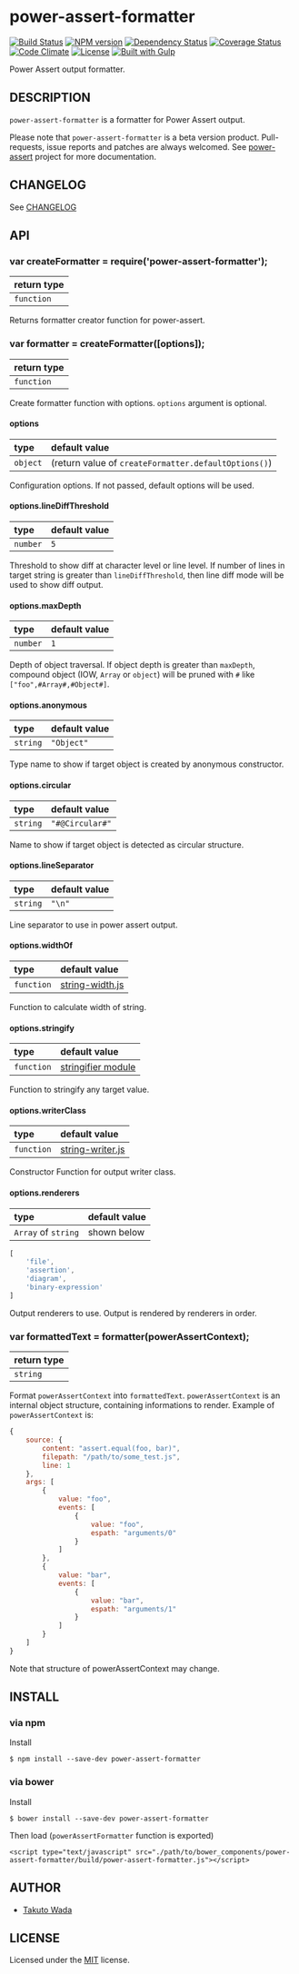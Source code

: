 power-assert-formatter
================================

[![Build Status](https://travis-ci.org/twada/power-assert-formatter.svg?branch=master)](https://travis-ci.org/twada/power-assert-formatter)
[![NPM version](https://badge.fury.io/js/power-assert-formatter.svg)](http://badge.fury.io/js/power-assert-formatter)
[![Dependency Status](https://gemnasium.com/twada/power-assert-formatter.svg)](https://gemnasium.com/twada/power-assert-formatter)
[![Coverage Status](https://coveralls.io/repos/twada/power-assert-formatter/badge.png?branch=master)](https://coveralls.io/r/twada/power-assert-formatter?branch=master)
[![Code Climate](https://codeclimate.com/github/twada/power-assert-formatter/badges/gpa.svg)](https://codeclimate.com/github/twada/power-assert-formatter)
[![License](http://img.shields.io/badge/license-MIT-brightgreen.svg)](https://github.com/twada/power-assert-formatter/blob/master/MIT-LICENSE.txt)
[![Built with Gulp](http://img.shields.io/badge/built_with-gulp-brightgreen.svg)](http://gulpjs.com/)

Power Assert output formatter.


DESCRIPTION
---------------------------------------
`power-assert-formatter` is a formatter for Power Assert output.

Please note that `power-assert-formatter` is a beta version product. Pull-requests, issue reports and patches are always welcomed. See [power-assert](http://github.com/twada/power-assert) project for more documentation.


CHANGELOG
---------------------------------------
See [CHANGELOG](https://github.com/twada/power-assert-formatter/blob/master/CHANGELOG.md)


API
---------------------------------------

### var createFormatter = require('power-assert-formatter');

| return type |
|:------------|
| `function`  |

Returns formatter creator function for power-assert.

### var formatter = createFormatter([options]);

| return type |
|:------------|
| `function`  |

Create formatter function with options. `options` argument is optional.

#### options

| type     | default value |
|:---------|:--------------|
| `object` | (return value of `createFormatter.defaultOptions()`) |

Configuration options. If not passed, default options will be used.

#### options.lineDiffThreshold

| type     | default value |
|:---------|:--------------|
| `number` | `5`           |

Threshold to show diff at character level or line level. If number of lines in target string is greater than `lineDiffThreshold`, then line diff mode will be used to show diff output.

#### options.maxDepth

| type     | default value |
|:---------|:--------------|
| `number` | `1`           |

Depth of object traversal. If object depth is greater than `maxDepth`, compound object (IOW, `Array` or `object`) will be pruned with `#` like `["foo",#Array#,#Object#]`.

#### options.anonymous

| type     | default value |
|:---------|:--------------|
| `string` | `"Object"`    |

Type name to show if target object is created by anonymous constructor.

#### options.circular

| type     | default value   |
|:---------|:----------------|
| `string` | `"#@Circular#"` |

Name to show if target object is detected as circular structure.

#### options.lineSeparator

| type     | default value |
|:---------|:--------------|
| `string` | `"\n"`        |

Line separator to use in power assert output.

#### options.widthOf

| type       | default value |
|:-----------|:--------------|
| `function` | [string-width.js](https://github.com/twada/power-assert-formatter/blob/master/lib/string-width.js) |

Function to calculate width of string.

#### options.stringify

| type       | default value |
|:-----------|:--------------|
| `function` | [stringifier module](https://github.com/twada/stringifier) |

Function to stringify any target value.

#### options.writerClass

| type       | default value |
|:-----------|:--------------|
| `function` | [string-writer.js](https://github.com/twada/power-assert-formatter/blob/master/lib/string-writer.js) |

Constructor Function for output writer class.

#### options.renderers

| type                | default value |
|:--------------------|:--------------|
| `Array` of `string` | shown below   |

```javascript
[
    'file',
    'assertion',
    'diagram',
    'binary-expression'
]
```

Output renderers to use. Output is rendered by renderers in order.


### var formattedText = formatter(powerAssertContext);

| return type |
|:------------|
| `string`  |

Format `powerAssertContext` into `formattedText`. `powerAssertContext` is an internal object structure, containing informations to render. Example of `powerAssertContext` is:

```javascript
{
    source: {
        content: "assert.equal(foo, bar)",
        filepath: "/path/to/some_test.js",
        line: 1
    },
    args: [
        {
            value: "foo",
            events: [
                {
                    value: "foo",
                    espath: "arguments/0"
                }
            ]
        },
        {
            value: "bar",
            events: [
                {
                    value: "bar",
                    espath: "arguments/1"
                }
            ]
        }
    ]
}
```

Note that structure of powerAssertContext may change.


INSTALL
---------------------------------------

### via npm

Install

    $ npm install --save-dev power-assert-formatter


### via bower

Install

    $ bower install --save-dev power-assert-formatter

Then load (`powerAssertFormatter` function is exported)

    <script type="text/javascript" src="./path/to/bower_components/power-assert-formatter/build/power-assert-formatter.js"></script>


AUTHOR
---------------------------------------
* [Takuto Wada](http://github.com/twada)


LICENSE
---------------------------------------
Licensed under the [MIT](https://github.com/twada/power-assert-formatter/blob/master/MIT-LICENSE.txt) license.
